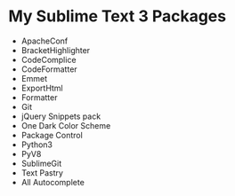 # My Sublime Text 3 Packages
* ApacheConf
* BracketHighlighter
* CodeComplice
* CodeFormatter
* Emmet
* ExportHtml
* Formatter
* Git
* jQuery Snippets pack
* One Dark Color Scheme
* Package Control
* Python3
* PyV8
* SublimeGit
* Text Pastry
* All Autocomplete
